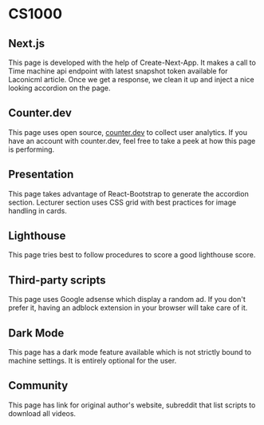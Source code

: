 # CS1000

## Next.js

This page is developed with the help of Create-Next-App. It makes a call to Time machine api endpoint with latest snapshot token available for Laconicml article. Once we get a response, we clean it up and inject a nice looking accordion on the page.

## Counter.dev

This page uses open source, [counter.dev](https://counter.dev/dashboard.html) to collect user analytics. If you have an account with counter.dev, feel free to take a peek at how this page is performing.

## Presentation

This page takes advantage of React-Bootstrap to generate the accordion section. Lecturer section uses CSS grid with best practices for image handling in cards.

## Lighthouse

This page tries best to follow procedures to score a good lighthouse score.

## Third-party scripts

This page uses Google adsense which display a random ad. If you don't prefer it, having an adblock extension in your browser will take care of it.

## Dark Mode

This page has a dark mode feature available which is not strictly bound to machine settings. It is entirely optional for the user.

## Community

This page has link for original author's website, subreddit that list scripts to download all videos.
